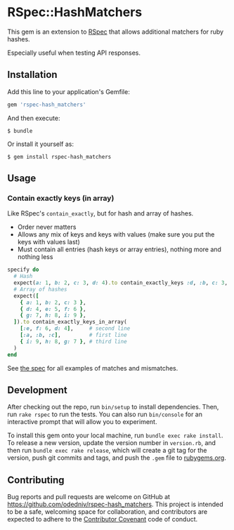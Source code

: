 # RSpec::HashMatchers

This gem is an extension to [RSpec](https://github.com/rspec/rspec) that allows
additional matchers for ruby hashes.

Especially useful when testing API responses.

## Installation

Add this line to your application's Gemfile:

```ruby
gem 'rspec-hash_matchers'
```

And then execute:

    $ bundle

Or install it yourself as:

    $ gem install rspec-hash_matchers

## Usage

### Contain exactly keys (in array)

Like RSpec's `contain_exactly`, but for hash and array of hashes.

* Order never matters
* Allows any mix of keys and keys with values (make sure you put the keys with
  values last)
* Must contain all entries (hash keys or array entries), nothing more and
  nothing less

```ruby
specify do
  # Hash
  expect(a: 1, b: 2, c: 3, d: 4).to contain_exactly_keys :d, :b, c: 3, a: 1
  # Array of hashes
  expect([
    { a: 1, b: 2, c: 3 },
    { d: 4, e: 5, f: 6 },
    { g: 7, h: 8, i: 9 },
  ]).to contain_exactly_keys_in_array(
    [:e, f: 6, d: 4],     # second line
    [:a, :b, :c],         # first line
    { i: 9, h: 8, g: 7 }, # third line
  )
end
```

See [the spec](spec/rspec/hash_matchers/contain_exactly_spec.rb) for all
examples of matches and mismatches.

## Development

After checking out the repo, run `bin/setup` to install dependencies. Then, run `rake rspec` to run the tests. You can also run `bin/console` for an interactive prompt that will allow you to experiment.

To install this gem onto your local machine, run `bundle exec rake install`. To release a new version, update the version number in `version.rb`, and then run `bundle exec rake release`, which will create a git tag for the version, push git commits and tags, and push the `.gem` file to [rubygems.org](https://rubygems.org).

## Contributing

Bug reports and pull requests are welcome on GitHub at https://github.com/odedniv/rspec-hash_matchers. This project is intended to be a safe, welcoming space for collaboration, and contributors are expected to adhere to the [Contributor Covenant](contributor-covenant.org) code of conduct.

